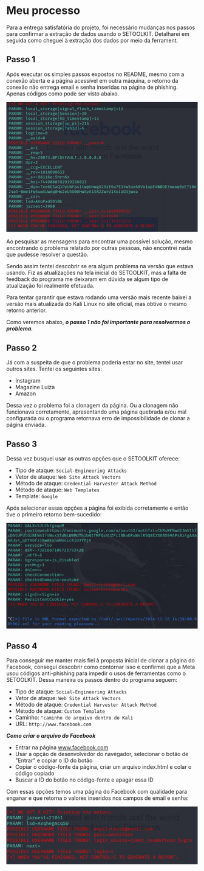 # Meu processo

Para a entrega satisfatória do projeto, foi necessário mudanças nos passos para confirmar a extração de dados usando o SETOOLKIT. Detalharei em seguida como cheguei à extração dos dados por meio da ferrament.

## Passo 1

Após executar os simples passos expostos no README, mesmo com a conexão aberta e a página acessível em outra máquina, o retorno da conexão não entrega email e senha inseridas na página de phishing. Apenas códigos como pode ser visto abaixo.

![erro](/erro.png)

Ao pesquisar as mensagens para encontrar uma possível solução, mesmo encontrando o problema relatado por outras pessoas, não encontrei nada que pudesse resolver a questão.

Sendo assim tentei descobrir se era algum problema na versão que estava usando. Fiz as atualizações na tela inicial do SETOOLKIT, mas a falta de feedback do programa me deixaram em dúvida se algum tipo de atualização foi realmente efetuada.

Para tentar garantir que estava rodando uma versão mais recente baixei a versão mais atualizada do Kali Linux no site oficial, mas obtive o mesmo retorno anterior.

Como veremos abaixo, ***o passo 1 não foi importante para resolvermos o problema.***

## Passo 2

Já com a suspeita de que o problema poderia estar no site, tentei usar outros sites. Tentei os seguintes sites:
- Instagram
- Magazine Luiza
- Amazon

Dessa vez o problema foi a clonagem da página. Ou a clonagem não funcionava corretamente, apresentando uma página quebrada e/ou mal configurada ou o programa retornava erro de impossibilidade de clonar a página enviada.

## Passo 3

Dessa vez busquei usar as outras opções que o SETOOLKIT oferece:

- Tipo de ataque: ``` Social-Engineering Attacks ```
- Vetor de ataque: ``` Web Site Attack Vectors ```
- Método de ataque: ```Credential Harvester Attack Method ```
- Método de ataque: ``` Web Templates ```
- Template: ``` Google ```

Após selecionar essas opções a página foi exibida corretamente e então tive o primeiro retorno bem-sucedido:

![template_google](/template_google.png)

## Passo 4

Para conseguir me manter mais fiel à proposta inicial de clonar a página do Facebook, consegui descobrir como contornar isso e confirmei que a Meta usou códigos anti-phishing para impedir o usos de ferramentas como o SETOOLKIT. Dessa maneira os passos dentro do programa seguem:

- Tipo de ataque: ``` Social-Engineering Attacks ```
- Vetor de ataque: ``` Web Site Attack Vectors ```
- Método de ataque: ```Credential Harvester Attack Method ```
- Método de ataque: ``` Custom Template ```
- Caminho: ``` "caminho do arquivo dentro do Kali ```
- URL: ``` http://www.facebook.com ```

***Como criar o arquivo do Facebook***

- Entrar na página www.facebook.com
- Usar a opção de desenvolvedor do navegador, selecionar o botão de "Entrar" e copiar o ID do botão
- Copiar o código-fonte da página, criar um arquivo index.html e colar o código copiado
- Buscar a ID do botão no código-fonte e apagar essa ID

Com essas opções temos uma página do Facebook com qualidade para enganar e que retorna o valores inseridos nos campos de email e senha:

![custom_url](/custom_url.png)
